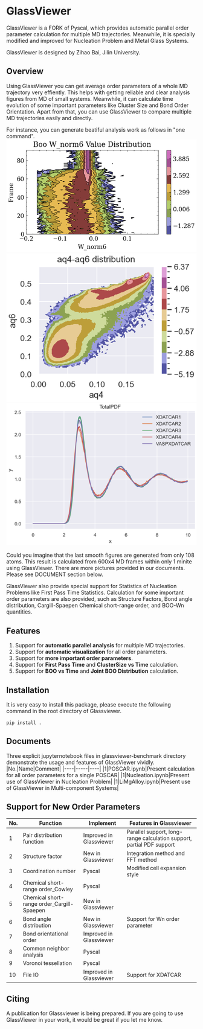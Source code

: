 # GlassViewer
GlassViewer is a FORK of Pyscal, which provides automatic parallel order parameter calculation for multiple MD trajectories. Meanwhile, it is specially modified and improved for Nucleation Problem and Metal Glass Systems. 

GlassViewer is designed by Zihao Bai, Jilin University.  
## Overview

Using GlassViewer you can get average order parameters of a whole MD trajectory very effiently. This helps with getting reliable and clear analysis figures from MD of small systems. Meanwhile, it can calculate time evolution of some important parameters like Cluster Size and Bond Order Orientation. Apart from that, you can use GlassViewer to compare multiple MD trajectories easily and directly.

For instance, you can generate beatiful analysis work as follows in "one command".
![](./img/wn6.png)
![](./img/aq4aq6.png)
![](./img/pdf.png)

Could you imagine that the last smooth figures are generated from only 108 atoms. This result is calculated from 600x4 MD frames within only 1 minite using GlassViewer. There are more pictures provided in our documents. Please see DOCUMENT section below.

GlassViewer also provide special support for Statistics of Nucleation Problems like First Pass Time Statistics. Calculation for some important order parameters are also provided, such as Structure Factors, Bond angle distribution, Cargill-Spaepen Chemical short-range order, and BOO-Wn quantities.

## Features
1. Support for **automatic parallel analysis** for multiple MD trajectories.
2. Support for **automatic visualization** for all order parameters.
3. Support for **more important order parameters**. 
4. Support for **First Pass Time** and **ClusterSize vs Time** calculation.
5. Support for **BOO vs Time** and **Joint BOO Distribution** calculation.
## Installation
It is very easy to install this package, please execute the following command in the root directory of Glassviewer.

    pip install . 
## Documents
Three explicit jupyternotebook files in glassviewer-benchmark directory demonstrate the usage and features of GlassViewer vividly.
|No.|Name|Comment|
|----|-----|----|
|1|POSCAR.ipynb|Present calculation for all order parameters for a single POSCAR|
|1|Nucleation.ipynb|Present use of GlassViewer in Nucleation Problem|
|1|LiMgAlloy.ipynb|Present use of GlassViewer in Multi-component Systems|




## Support for New Order Parameters 
|No.|Function|Implement|Features in Glassviewer|
|----|-----|----|----|
|1|Pair distribution function|Improved in Glassviewer|Parallel support, long-range calculation support, partial PDF support|
|2|Structure factor|New in Glassviewer|Integration method and FFT method|
|3|Coordination number|Pyscal|Modified cell expansion style|
|4|Chemical short-range order_Cowley|Pyscal|
|5|Chemical short-range order_Cargill-Spaepen|New in Glassviewer||	
|6|Bond angle distribution|New in Glassviewer|Support for Wn order parameter|
|7|Bond orientational order|Improved in Glassviewer||
|8|Common neighbor analysis|Pyscal||
|9|Voronoi tessellation|Pyscal||
|10|File IO|Improved in Glassviewer|Support for XDATCAR|

## Citing

A publication for Glassviewer is being prepared. If you are going to use GlassViewer in your work, it would be great if you let me know.
